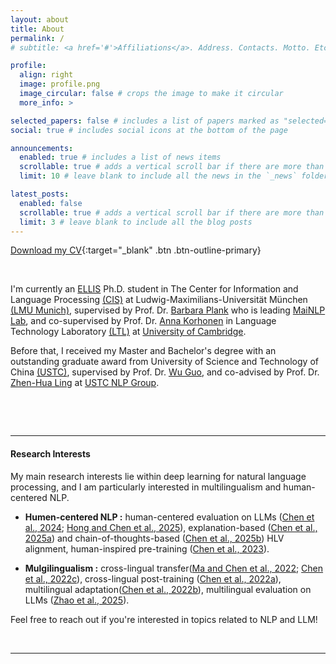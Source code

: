 ```yaml
---
layout: about
title: About
permalink: /
# subtitle: <a href='#'>Affiliations</a>. Address. Contacts. Motto. Etc.

profile:
  align: right
  image: profile.png
  image_circular: false # crops the image to make it circular
  more_info: >

selected_papers: false # includes a list of papers marked as "selected={true}"
social: true # includes social icons at the bottom of the page

announcements:
  enabled: true # includes a list of news items
  scrollable: true # adds a vertical scroll bar if there are more than 3 news items
  limit: 10 # leave blank to include all the news in the `_news` folder

latest_posts:
  enabled: false
  scrollable: true # adds a vertical scroll bar if there are more than 3 new posts items
  limit: 3 # leave blank to include all the blog posts
---
```

[Download my CV](/assets/pdf/Beiduo_Chen-CV-LMU_Munich.pdf){:target="_blank" .btn .btn-outline-primary}

<!-- Hi there! My name is Beiduo Chen. -->


<p>&nbsp;</p>

I'm currently an [ELLIS](https://ellis.eu/) Ph.D. student in The Center for Information and Language Processing [(CIS)](https://www.cis.uni-muenchen.de/) at Ludwig-Maximilians-Universität München [(LMU Munich)](https://www.lmu.de/), supervised by Prof. Dr. [Barbara Plank](https://bplank.github.io/) who is leading [MaiNLP Lab](https://mainlp.github.io/), and co-supervised by Prof. Dr. [Anna Korhonen](https://sites.google.com/site/annakorhonen/) in Language Technology Laboratory [(LTL)](http://ltl.mmll.cam.ac.uk/) at [University of Cambridge](https://www.cam.ac.uk/).


Before that, I received my Master and Bachelor's degree with an outstanding graduate award from University of Science and Technology of China [(USTC)](http://en.ustc.edu.cn/), supervised by Prof. Dr. [Wu Guo](https://eeis.ustc.edu.cn/2011/0314/c2615a19383/page.htm), and co-advised by Prof. Dr. [Zhen-Hua Ling](ttp://staff.ustc.edu.cn/~zhling) at [USTC NLP Group](https://ustcnlp.github.io/).

<p>&nbsp;</p>
<p>&nbsp;</p>

---
#### **Research Interests**

My main research interests lie within deep learning for natural language processing, and I am particularly interested in multilingualism and human-centered NLP.

- **Humen-centered NLP :** human-centered evaluation on LLMs ([Chen et al., 2024](https://aclanthology.org/2024.findings-emnlp.842/); [Hong and Chen et al., 2025](https://arxiv.org/abs/2505.22848)), explanation-based ([Chen et al., 2025a](https://aclanthology.org/2025.findings-acl.562/)) and chain-of-thoughts-based ([Chen et al., 2025b](https://arxiv.org/abs/2505.23368)) HLV alignment, human-inspired pre-training ([Chen et al., 2023](https://aclanthology.org/2023.findings-acl.9/)).

- **Mulgilingualism :** cross-lingual transfer([Ma and Chen et al., 2022](https://aclanthology.org/2022.emnlp-main.345/); [Chen et al., 2022c](https://ieeexplore.ieee.org/document/9956721)), cross-lingual post-training ([Chen et al., 2022a](https://ieeexplore.ieee.org/document/9747720)), multilingual adaptation([Chen et al., 2022b](https://aclanthology.org/2022.semeval-1.223/)), multilingual evaluation on LLMs ([Zhao et al., 2025](https://arxiv.org/abs/2505.21693)).

Feel free to reach out if you're interested in topics related to NLP and LLM!

<p>&nbsp;</p>

---

<!-- 
Write your biography here. Tell the world about yourself. Link to your favorite [subreddit](http://reddit.com). You can put a picture in, too. The code is already in, just name your picture `prof_pic.jpg` and put it in the `img/` folder.

Put your address / P.O. box / other info right below your picture. You can also disable any of these elements by editing `profile` property of the YAML header of your `_pages/about.md`. Edit `_bibliography/papers.bib` and Jekyll will render your [publications page](/al-folio/publications/) automatically.

Link to your social media connections, too. This theme is set up to use [Font Awesome icons](https://fontawesome.com/) and [Academicons](https://jpswalsh.github.io/academicons/), like the ones below. Add your Facebook, Twitter, LinkedIn, Google Scholar, or just disable all of them. -->
